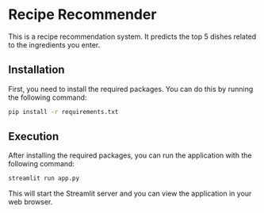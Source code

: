 # Recipe Recommender

This is a recipe recommendation system. It predicts the top 5 dishes related to the ingredients you enter.

## Installation

First, you need to install the required packages. You can do this by running the following command:

```bash
pip install -r requirements.txt
```

## Execution
After installing the required packages, you can run the application with the following command:

```bash
streamlit run app.py
```
This will start the Streamlit server and you can view the application in your web browser.

